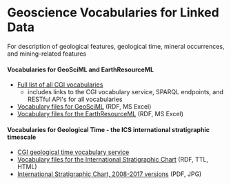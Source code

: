 # Geoscience Vocabularies for Linked Data

For description of geological features, geological time, mineral occurrences, and mining-related features

#### **Vocabularies for GeoSciML and EarthResourceML**
* [Full list of all CGI vocabularies](http://resource.geosciml.org/def/voc/)
    * includes links to the CGI vocabulary service, SPARQL endpoints, and RESTful API's for all vocabularies
* [Vocabulary files for GeoSciML](http://resource.geosciml.org/vocabulary/cgi/2016/) (RDF, MS Excel)
* [Vocabulary files for the EarthResourceML](http://resource.geosciml.org/vocabulary/earthresourceml/2016/) (RDF, MS Excel)

#### **Vocabularies for Geological Time** - the ICS international stratigraphic timescale
* [CGI geological time vocabulary service](http://vocabs.ands.org.au/repository/api/lda/csiro/international-chronostratigraphic-chart-2016/2016-12-v3/concept.html?_pageSize=50&_page=0&_view=concept&_sort=label)
* [Vocabulary files for the International Stratigraphic Chart](http://resource.geosciml.org/vocabulary/timescale/) (RDF, TTL, HTML)
* [International Stratigraphic Chart, 2008-2017 versions](http://www.stratigraphy.org/index.php/ics-chart-timescale) (PDF, JPG)


